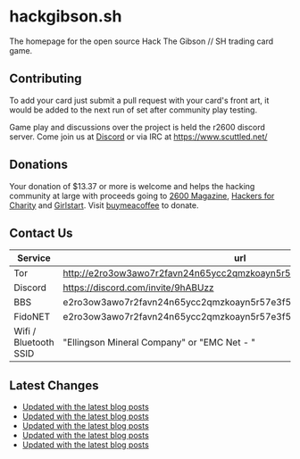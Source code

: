 # hackgibson.sh
The homepage for the open source Hack The Gibson // SH trading card game.


## Contributing

To add your card just submit a pull request with your card's front art, it would be added to the next run of set after community play testing.

Game play and discussions over the project is held the r2600 discord server. Come join us at [Discord](https://discord.com/invite/9hABUzz) or via IRC at https://www.scuttled.net/


## Donations

Your donation of $13.37 or more is welcome and helps the hacking community at large with proceeds going to [2600 Magazine](https://2600.com/), [Hackers for Charity](https://hackersforcharity.org) and [Girlstart](https://girlstart.org).  Visit [buymeacoffee](https://www.buymeacoffee.com/hackgibson.sh) to donate.


## Contact Us

Service | url
-|-
Tor | http://e2ro3ow3awo7r2favn24n65ycc2qmzkoayn5r57e3f56nvjwdcgg32ad.onion
Discord | https://discord.com/invite/9hABUzz
BBS | e2ro3ow3awo7r2favn24n65ycc2qmzkoayn5r57e3f56nvjwdcgg32ad.onion:23
FidoNET | e2ro3ow3awo7r2favn24n65ycc2qmzkoayn5r57e3f56nvjwdcgg32ad.onion:24554
Wifi / Bluetooth SSID | "Ellingson Mineral Company" or "EMC Net - <fidonet address>"

## Latest Changes
<!-- BLOG-POST-LIST:START -->
- [Updated with the latest blog posts](https://github.com/DFW2600/hackgibson.sh/commit/d175c47398a0519bb47a1649c891ae7bd460c5a9)
- [Updated with the latest blog posts](https://github.com/DFW2600/hackgibson.sh/commit/7041575e5eba7949d322ceef7455752f1653e4b2)
- [Updated with the latest blog posts](https://github.com/DFW2600/hackgibson.sh/commit/1d6d53e763ad0dafa2529340d9ee11ef0ec40301)
- [Updated with the latest blog posts](https://github.com/DFW2600/hackgibson.sh/commit/dfb4ad5c7ec8c3765ae0df695560d49e5da68e2b)
- [Updated with the latest blog posts](https://github.com/DFW2600/hackgibson.sh/commit/ccdee2810ff8d543bfa7ced18154cbdfc4cb2709)
<!-- BLOG-POST-LIST:END -->
